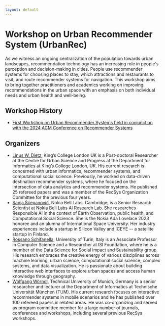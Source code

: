 ```yaml
---
layout: default
---
```


# Workshop on Urban Recommender System (UrbanRec)

As we witness an ongoing centralization of the population towards urban landscapes, recommendation technology has an increasing role in people's perception and decision-making in cities. People use recommender systems for choosing places to stay, which attractions and restaurants to visit, and route recommender systems for navigation.
This workshop aims to bring together practitioners and academics working on improving recommendations in the urban space with an emphasis on both individual needs and urban health and well-being.

## Workshop History

* [First Workshop on Urban Recommender Systems held in conjunction with the 2024 ACM Conference on Recommender Systems](./UrbanRec2024)

## Organizers

- [Linus W. Dietz](https://linusdietz.com), King’s College London UK is a Post-doctoral Researcher at the Centre for Urban Science and Progress at the Department for Informatics at King’s College London, UK. His current research is concerned with urban informatics, recommender systems, and computational social science. Previously, he worked on data-driven destination recommender systems, where he focused on the intersection of data analytics and recommender systems. He published 25 refereed papers and was a member of the RecSys Organization Committee for the previous four years.
- [Sanja Šćepanović](https://www.bell-labs.com/about/researcher-profiles/sanjascepanovic), Nokia Bell Labs, Cambridge, is a Senior Research Scientist at Nokia Bell Labs AI Research Lab. She researches Responsible AI in the context of Earth Observation, public health, and Computational Social Science. She is the Nokia Ada Lovelace 2023 honoree and an alumna of International Space University. Her industry experiences include a startup in Silicon Valley and ICEYE -- a satellite startup in Finland.
- [Rossano Schifanella](http://www.di.unito.it/~schifane), University of Turin, Italy is an Associate Professor in Computer Science and a Researcher at ISI Foundation, where he is a member of the Data Science for Social Impact and Sustainability group. His research embraces the creative energy of various disciplines across machine learning, urban science, computational social science, complex systems, and data visualization. He is passionate about building interactive web interfaces to explore urban spaces and access human knowledge through geography.  
- [Wolfgang Wörndl](https://www.ce.cit.tum.de/cm/research-group/wolfgang-woerndl), Technical University of Munich, Germany is a senior researcher and lecturer at the Department of Informatics at Technische Universität München (TUM). His current research focuses on interactive recommender systems in mobile scenarios and he has published over 100 refereed papers in related areas. He was co-organizing and served as program committee member for a large number of journals, conferences and workshops, including several previous RecSys workshops.
